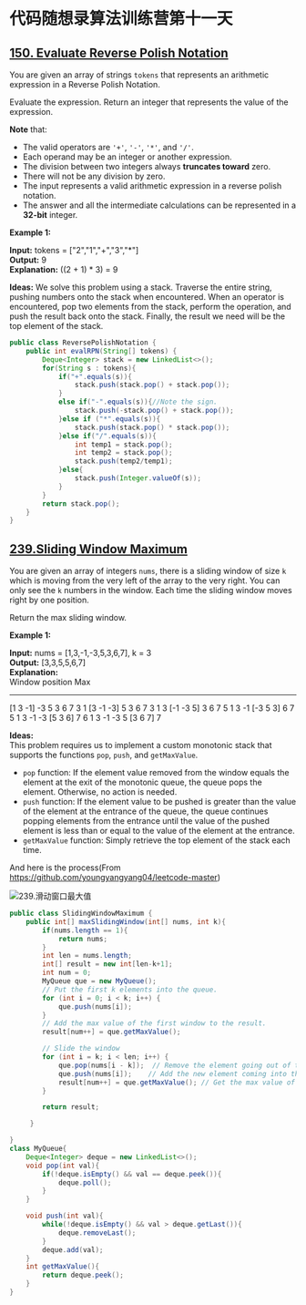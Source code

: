 # 代码随想录算法训练营第十一天

## [150. Evaluate Reverse Polish Notation](https://leetcode.com/problems/evaluate-reverse-polish-notation/description/)

You are given an array of strings `tokens` that represents an arithmetic expression in a Reverse Polish Notation.

Evaluate the expression. Return an integer that represents the value of the expression.

**Note** that:

* The valid operators are `'+'`, `'-'`, `'*'`, and `'/'`.
* Each operand may be an integer or another expression.
* The division between two integers always **truncates toward** zero.
* There will not be any division by zero.
* The input represents a valid arithmetic expression in a reverse polish notation.
* The answer and all the intermediate calculations can be represented in a **32-bit** integer.
 

**Example 1:**

**Input:** tokens = ["2","1","+","3","*"]<br>
**Output:** 9<br>
**Explanation:** ((2 + 1) * 3) = 9

**Ideas:** We solve this problem using a stack. Traverse the entire string, pushing numbers onto the stack when encountered. When an operator is encountered, pop two elements from the stack, perform the operation, and push the result back onto the stack. Finally, the result we need will be the top element of the stack.

```Java
public class ReversePolishNotation {
    public int evalRPN(String[] tokens) {
        Deque<Integer> stack = new LinkedList<>();
        for(String s : tokens){
            if("+".equals(s)){
                stack.push(stack.pop() + stack.pop());
            }
            else if("-".equals(s)){//Note the sign.
                stack.push(-stack.pop() + stack.pop());
            }else if ("*".equals(s)){
                stack.push(stack.pop() * stack.pop());
            }else if("/".equals(s)){
                int temp1 = stack.pop();
                int temp2 = stack.pop();
                stack.push(temp2/temp1);
            }else{
                stack.push(Integer.valueOf(s));
            }
        }
        return stack.pop();
    }
}
```

## [239.Sliding Window Maximum](https://leetcode.com/problems/sliding-window-maximum/description/)

You are given an array of integers `nums`, there is a sliding window of size `k` which is moving from the very left of the array to the very right. You can only see the `k` numbers in the window. Each time the sliding window moves right by one position.

Return the max sliding window.

 

**Example 1:**

**Input:** nums = [1,3,-1,-3,5,3,6,7], k = 3<br>
**Output:** [3,3,5,5,6,7]<br>
**Explanation:** <br> 
Window position                Max
---------------               -----
[1  3  -1] -3  5  3  6  7       3
 1 [3  -1  -3] 5  3  6  7       3
 1  3 [-1  -3  5] 3  6  7       5
 1  3  -1 [-3  5  3] 6  7       5
 1  3  -1  -3 [5  3  6] 7       6
 1  3  -1  -3  5 [3  6  7]      7

 **Ideas:**<br>
 This problem requires us to implement a custom monotonic stack that supports the functions `pop`, `push`, and `getMaxValue`.

* `pop` function: If the element value removed from the window equals the element at the exit of the monotonic queue, the queue pops the element. Otherwise, no action is needed.
* `push` function: If the element value to be pushed is greater than the value of the element at the entrance of the queue, the queue continues popping elements from the entrance until the value of the pushed element is less than or equal to the value of the element at the entrance.
* `getMaxValue` function: Simply retrieve the top element of the stack each time.

And here is the process(From https://github.com/youngyangyang04/leetcode-master)

![239.滑动窗口最大值](https://code-thinking.cdn.bcebos.com/gifs/239.滑动窗口最大值.gif)

```Java
public class SlidingWindowMaximum {
    public int[] maxSlidingWindow(int[] nums, int k){
        if(nums.length == 1){
            return nums;
        }
        int len = nums.length;
        int[] result = new int[len-k+1];
        int num = 0;
        MyQueue que = new MyQueue();
        // Put the first k elements into the queue.
        for (int i = 0; i < k; i++) {
            que.push(nums[i]);
        }
        // Add the max value of the first window to the result.
        result[num++] = que.getMaxValue();

        // Slide the window
        for (int i = k; i < len; i++) {
            que.pop(nums[i - k]);  // Remove the element going out of the window
            que.push(nums[i]);    // Add the new element coming into the window
            result[num++] = que.getMaxValue(); // Get the max value of the current window
        }

        return result;

     }

}
class MyQueue{
    Deque<Integer> deque = new LinkedList<>();
    void pop(int val){
        if(!deque.isEmpty() && val == deque.peek()){
            deque.poll();
        }
    }

    void push(int val){
        while(!deque.isEmpty() && val > deque.getLast()){
            deque.removeLast();
        }
        deque.add(val);
    }
    int getMaxValue(){
        return deque.peek();
    }
}
```
































